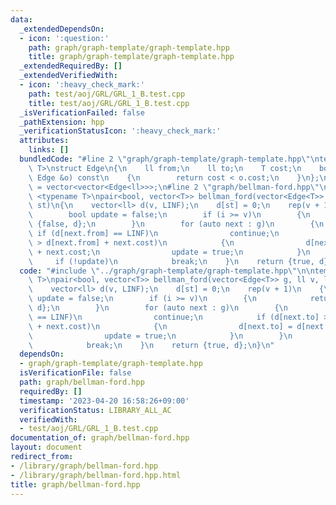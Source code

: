 ```yaml
---
data:
  _extendedDependsOn:
  - icon: ':question:'
    path: graph/graph-template/graph-template.hpp
    title: graph/graph-template/graph-template.hpp
  _extendedRequiredBy: []
  _extendedVerifiedWith:
  - icon: ':heavy_check_mark:'
    path: test/aoj/GRL/GRL_1_B.test.cpp
    title: test/aoj/GRL/GRL_1_B.test.cpp
  _isVerificationFailed: false
  _pathExtension: hpp
  _verificationStatusIcon: ':heavy_check_mark:'
  attributes:
    links: []
  bundledCode: "#line 2 \"graph/graph-template/graph-template.hpp\"\ntemplate <typename\
    \ T>\nstruct Edge\n{\n    ll from;\n    ll to;\n    T cost;\n    bool operator<(const\
    \ Edge &o) const\n    {\n        return cost < o.cost;\n    }\n};\n\nusing Graph\
    \ = vector<vector<Edge<ll>>>;\n#line 2 \"graph/bellman-ford.hpp\"\n\ntemplate\
    \ <typename T>\npair<bool, vector<T>> bellman_ford(vector<Edge<T>> g, ll v, ll\
    \ st)\n{\n    vector<ll> d(v, LINF);\n    d[st] = 0;\n    rep(v + 1)\n    {\n\
    \        bool update = false;\n        if (i >= v)\n        {\n            return\
    \ {false, d};\n        }\n        for (auto next : g)\n        {\n           \
    \ if (d[next.from] == LINF)\n                continue;\n            if (d[next.to]\
    \ > d[next.from] + next.cost)\n            {\n                d[next.to] = d[next.from]\
    \ + next.cost;\n                update = true;\n            }\n        }\n   \
    \     if (!update)\n            break;\n    }\n    return {true, d};\n}\n"
  code: "#include \"../graph/graph-template/graph-template.hpp\"\n\ntemplate <typename\
    \ T>\npair<bool, vector<T>> bellman_ford(vector<Edge<T>> g, ll v, ll st)\n{\n\
    \    vector<ll> d(v, LINF);\n    d[st] = 0;\n    rep(v + 1)\n    {\n        bool\
    \ update = false;\n        if (i >= v)\n        {\n            return {false,\
    \ d};\n        }\n        for (auto next : g)\n        {\n            if (d[next.from]\
    \ == LINF)\n                continue;\n            if (d[next.to] > d[next.from]\
    \ + next.cost)\n            {\n                d[next.to] = d[next.from] + next.cost;\n\
    \                update = true;\n            }\n        }\n        if (!update)\n\
    \            break;\n    }\n    return {true, d};\n}\n"
  dependsOn:
  - graph/graph-template/graph-template.hpp
  isVerificationFile: false
  path: graph/bellman-ford.hpp
  requiredBy: []
  timestamp: '2023-04-20 16:58:26+09:00'
  verificationStatus: LIBRARY_ALL_AC
  verifiedWith:
  - test/aoj/GRL/GRL_1_B.test.cpp
documentation_of: graph/bellman-ford.hpp
layout: document
redirect_from:
- /library/graph/bellman-ford.hpp
- /library/graph/bellman-ford.hpp.html
title: graph/bellman-ford.hpp
---
```

